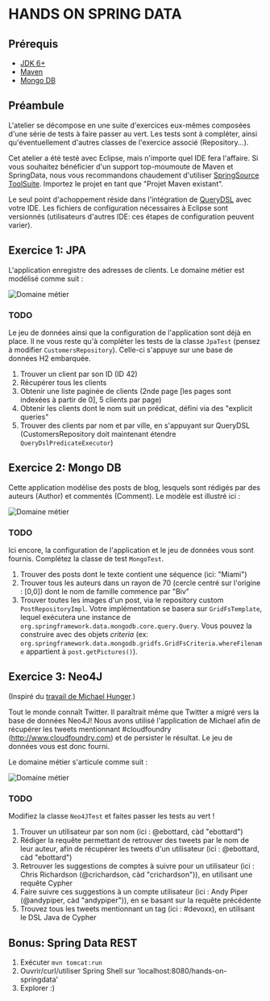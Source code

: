 # HANDS ON SPRING DATA

## Prérequis

 * [JDK 6+](http://www.oracle.com/technetwork/java/javase/downloads/index.html)
 * [Maven](http://maven.apache.org/download.html)
 * [Mongo DB](http://www.mongodb.org/downloads)

## Préambule

L'atelier se décompose en une suite d'exercices eux-mêmes composées d'une série de tests à faire passer au vert.
Les tests sont à compléter, ainsi qu'éventuellement d'autres classes de l'exercice associé (Repository...).

Cet atelier a été testé avec Eclipse, mais n'importe quel IDE fera l'affaire. Si vous souhaitez bénéficier d'un support top-moumoute de Maven et SpringData, nous vous recommandons chaudement d'utiliser [SpringSource ToolSuite](http://www.springsource.org/sts). Importez le projet en tant que "Projet Maven existant".
 
Le seul point d'achoppement réside dans l'intégration de [QueryDSL](http://www.querydsl.com/) avec votre IDE. Les fichiers de configuration nécessaires à Eclipse sont versionnés (utilisateurs d'autres IDE: ces étapes de configuration peuvent varier).


## Exercice 1: JPA

L'application enregistre des adresses de clients.
Le domaine métier est modélisé comme suit :

![Domaine métier](https://raw.github.com/ericbottard/hands-on-spring-data/master/src/etc/doc/diagram-customers.png)


### TODO

Le jeu de données ainsi que la configuration de l'application sont déjà en place.
Il ne vous reste qu'à compléter les tests de la classe `JpaTest` (pensez à modifier `CustomersRepository`). Celle-ci s'appuye sur une base de données H2 embarquée.

   1. Trouver un client par son ID (ID 42)
   1. Récupérer tous les clients
   1. Obtenir une liste paginée de clients (2nde page [les pages sont indexées à partir de 0], 5 clients par page)
   1. Obtenir les clients dont le nom suit un prédicat, défini via des "explicit queries"
   1. Trouver des clients par nom et par ville, en s'appuyant sur QueryDSL (CustomersRepository doit maintenant étendre `QueryDslPredicateExecutor`)

## Exercice 2: Mongo DB

Cette application modélise des posts de blog, lesquels sont rédigés par des auteurs (Author) et commentés (Comment).
Le modèle est illustré ici :

![Domaine métier](https://raw.github.com/ericbottard/hands-on-spring-data/master/src/etc/doc/diagram-blog.png)


### TODO

Ici encore, la configuration de l'application et le jeu de données vous sont fournis.
Complétez la classe de test `MongoTest`.

   1. Trouver des posts dont le texte contient une séquence (ici: "Miami")
   1. Trouver tous les auteurs dans un rayon de 70 (cercle centré sur l'origine : [0,0]) dont le nom de famille commence par "Biv"
   1. Trouver toutes les images d'un post, via le repository custom `PostRepositoryImpl`. Votre implémentation se basera sur `GridFsTemplate`, lequel exécutera une instance de `org.springframework.data.mongodb.core.query.Query`. Vous pouvez la construire avec des objets _criteria_ (ex: `org.springframework.data.mongodb.gridfs.GridFsCriteria.whereFilename` appartient à `post.getPictures()`).


## Exercice 3: Neo4J

(Inspiré du [travail de Michael Hunger](https://github.com/jexp/sdn-twitter-graph).)

Tout le monde connaît Twitter. Il paraîtrait même que Twitter a migré vers la base de données Neo4J! 
Nous avons utilisé l'application de Michael afin de récupérer les tweets mentionnant #cloudfoundry (http://www.cloudfoundry.com) et de persister le résultat. Le jeu de données vous est donc fourni.

Le domaine métier s'articule comme suit :

![Domaine métier](https://raw.github.com/ericbottard/hands-on-spring-data/master/src/etc/doc/diagram-tweets.png)


### TODO

Modifiez la classe `Neo4JTest` et faites passer les tests au vert !

   1. Trouver un utilisateur par son nom (ici : @ebottard, càd "ebottard")
   1. Rédiger la requête permettant de retrouver des tweets par le nom de leur auteur, afin de récupérer les tweets d'un utilisateur (ici : @ebottard, càd "ebottard")
   1. Retrouver les suggestions de comptes à suivre pour un utilisateur (ici : Chris Richardson (@crichardson, càd "crichardson")), en utilisant une requête Cypher
   1. Faire suivre ces suggestions à un compte utilisateur (ici : Andy Piper (@andypiper, càd "andypiper")), en se basant sur la requête précédente
   1. Trouvez tous les tweets mentionnant un tag (ici : #devoxx), en utilisant le DSL Java de Cypher



## Bonus: Spring Data REST

   1. Exécuter `mvn tomcat:run`
   1. Ouvrir/curl/utiliser Spring Shell sur 'localhost:8080/hands-on-springdata'
   1. Explorer :)

